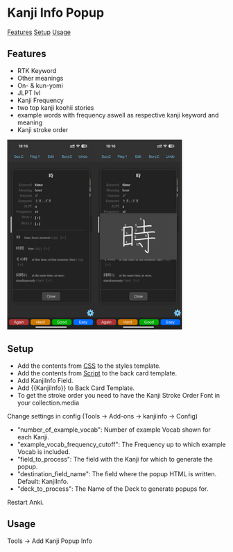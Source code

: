 # Kanji Info Popup

[Features](#features)
[Setup](#Setup)
[Usage](#usage)

## Features

- RTK Keyword
- Other meanings
- On- & kun-yomi
- JLPT lvl
- Kanji Frequency
- two top kanji koohii stories
- example words with frequency aswell as respective kanji keyword and meaning
- Kanji stroke order

<img src="/readme_images/IMG_6671%202.PNG" width=40%><img src="/readme_images/IMG_6672 2.PNG" width=40%>

## Setup

- Add the contents from [CSS](styles.css) to the styles template.
- Add the contents from [Script](script.html) to the back card template.
- Add KanjiInfo Field.
- Add {{KanjiInfo}} to Back Card Template.
- To get the stroke order you need to have the Kanji Stroke Order Font in your collection.media

Change settings in config (Tools -> Add-ons -> kanjiinfo -> Config)

- "number_of_example_vocab": Number of example Vocab shown for each Kanji.
- "example_vocab_frequency_cutoff": The Frequency up to which example Vocab is included.
- "field_to_process": The field with the Kanji for which to generate the popup.
- "destination_field_name": The field where the popup HTML is written. Default: KanjiInfo.
- "deck_to_process": The Name of the Deck to generate popups for.

Restart Anki.

## Usage

Tools -> Add Kanji Popup Info
